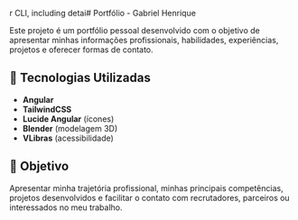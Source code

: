 r CLI, including detai# Portfólio - Gabriel Henrique

Este projeto é um portfólio pessoal desenvolvido com o objetivo de apresentar minhas informações profissionais, habilidades, experiências, projetos e oferecer formas de contato.

## 🚀 Tecnologias Utilizadas
- **Angular**
- **TailwindCSS**
- **Lucide Angular** (ícones)
- **Blender** (modelagem 3D)
- **VLibras** (acessibilidade)

## 📌 Objetivo
Apresentar minha trajetória profissional, minhas principais competências, projetos desenvolvidos e facilitar o contato com recrutadores, parceiros ou interessados no meu trabalho.
